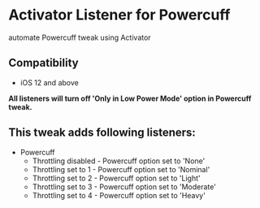 # Activator Listener for Powercuff
automate Powercuff tweak using Activator

## Compatibility
* iOS 12 and above

**All listeners will turn off 'Only in Low Power Mode' option in Powercuff tweak.**

## This tweak adds following listeners:
* Powercuff
	- Throttling disabled - Powercuff option set to 'None'
	- Throttling set to 1 - Powercuff option set to 'Nominal'
	- Throttling set to 2 - Powercuff option set to 'Light'
	- Throttling set to 3 - Powercuff option set to 'Moderate'
	- Throttling set to 4 - Powercuff option set to 'Heavy'
